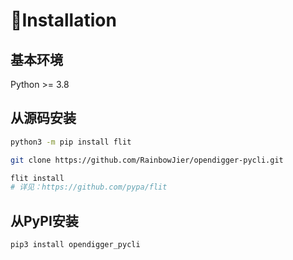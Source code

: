 # 🛴Installation

## 基本环境

Python >= 3.8

## 从源码安装

```bash
python3 -m pip install flit

git clone https://github.com/RainbowJier/opendigger-pycli.git

flit install
# 详见：https://github.com/pypa/flit
```

## 从PyPI安装

```bash
pip3 install opendigger_pycli
```
